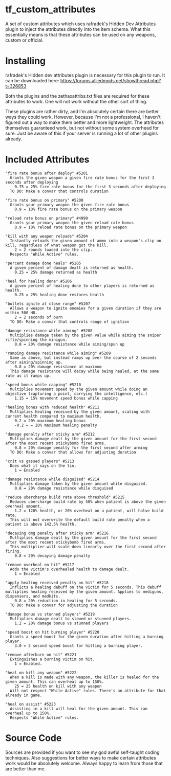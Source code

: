 # tf_custom_attributes
A set of custom attributes which uses rafradek's Hidden Dev Attributes plugin to inject the attributes directly into the item schema. What this essentially means is that these attributes can be used on any weapons, custom or official.

# Installing

rafradek's Hidden dev attributes plugin is necessary for this plugin to run. It can be downloaded here: https://forums.alliedmods.net/showthread.php?t=326853

Both the plugins and the zethaxattribs.txt files are required for these attributes to work. One will not work without the other sort of thing.

These plugins are rather dirty, and I'm absolutely certain there are better ways they could work. However, because I'm not a professional, I haven't figured out a way to make them better and more lightweight. The attributes themselves guaranteed work, but not without some system overhead for sure. Just be aware of this if your server is running a lot of other plugins already.

# Included Attributes

```
"fire rate bonus after deploy" #5201
  Grants the given weapon a given fire rate bonus for the first 3 seconds after deploying
    0.75 = 25% fire rate bonus for the first 3 seconds after deploying
  TO DO: Make a convar that controls duration
 
"fire rate bonus on primary" #5200
  Grants your primary weapon the given fire rate bonus
    0.9 = 10% fire rate bonus on the primary weapon

"reload rate bonus on primary" #4999
  Grants your primary weapon the given reload rate bonus
    0.9 = 10% reload rate bonus on the primary weapon
 
"kill with any weapon reloads" #5204
  Instantly reloads the given amount of ammo into a weapon's clip on kill, regardless of what weapon got the kill. 
    2 = 2 rounds loaded into the clip.
  Respects "While Active" rules.

"percent damage done heals" #5205
  A given percent of damage dealt is returned as health. 
    0.25 = 25% damage returned as health
    
"heal for healing done" #5206
  A given percent of healing done to other players is returned as health.
    0.25 = 25% healing done restores health

"bullets ignite at close range" #5207
  Allows a weapon to ignite enemies for a given duration if they are within 500 HU.
    2 = 2 seconds of burn
  TO DO: Make a convar that controls range of ignition

"damage resistance while aiming" #5208
  Multiplies damage taken by the given value while aiming the sniper rifle/spinning the minigun.
    0.8 = 20% damage resistance while aiming/spun up

"ramping damage resistance while aiming" #5209
  Same as above, but instead ramps up over the course of 2 seconds after aiming/spinning up.
    0.8 = 20% damage resistance at maximum
  This damage resistance will decay while being healed, at the same rate as it ramps up.

"speed bonus while capping" #5210
  Multiplies movement speed by the given amount while doing an objective (capturing a point, carrying the intelligence, etc.)
    1.15 = 15% movement speed bonus while capping

"healing bonus with reduced health" #5211
  Multiplies healing received by the given amount, scaling with current health compared to maximum health.
    0.2 = 20% maximum healing bonus
    -0.2 = = 20% maximum healing penalty

"damage penalty after sticky arm" #5212
  Multiplies damage dealt by the given amount for the first second after the most recent stickybomb fired arms.
    0.8 = 20% damage penalty for the first second after arming
  TO DO: Make a convar that allows for adjusting duration

"crit vs gassed players" #5213
  Does what it says on the tin.
    1 = Enabled
 
"damage resistance while disguised" #5214
  Multiplies damage taken by the given amount while disguised.
    0.8 = 20% damage resistance while disguised

"reduce ubercharge build rate above threshold" #5215
  Reduces ubercharge build rate by 50% when patient is above the given overheal amount.
    1.2 = 120% health, or 20% overheal on a patient, will halve build rate.
  This will not overwrite the default build rate penalty when a patient is above 142.5% health.

"decaying dmg penalty after sticky arm" #5216
  Multiplies damage dealt by the given amount for the first second after the most recent stickybomb fired arms.
  This multiplier will scale down linearly over the first second after firing.
    0.8 = 20% decaying damage penalty

"remove overheal on hit" #5217
  Adds the victim's overhealed health to damage dealt.
    1 = Enabled

"apply healing received penalty on hit" #5218
  Inflicts a healing debuff on the victim for 5 seconds. This debuff multiplies healing received by the given amount. Applies to mediguns, dispensers, and medkits.
    0.8 = 20% reduction in healing for 5 seconds.
  TO DO: Make a convar for adjusting the duration

"damage bonus vs stunned players" #5219
  Multiplies damage dealt to slowed or stunned players. 
    1.2 = 20% damage bonus vs stunned players
 
"speed boost on hit burning player" #5220
  Grants a speed boost for the given duration after hitting a burning player.
    3.0 = 3 second speed boost for hitting a burning player.

"remove afterburn on hit" #5221
  Extinguishes a burning victim on hit.
    1 = Enabled.

"heal on kill any weapon" #5222
  When a kill is made with any weapon, the killer is healed for the given amount. This can overheal up to 150%.
    25 = 25 health on kill with any weapon
  Will not respect "While Active" rules. There's an attribute for that already in game.

"heal on assist" #5223
  Assisting in a kill will heal for the given amount. This can overheal up to 150%.
  Respects "While Active" rules.
```

# Source Code

Sources are provided if you want to see my god awful self-taught coding techniques. Also suggestions for better ways to make certain attributes work would be absolutely welcome. Always happy to learn from those that are better than me.
